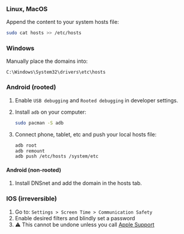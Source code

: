### Linux, MacOS
Append the content to your system hosts file:
```bash
sudo cat hosts >> /etc/hosts
```

### Windows
Manually place the domains into:
```
C:\Windows\System32\drivers\etc\hosts
```

### Android (rooted)
1. Enable `USB debugging` and `Rooted debugging` in developer settings.
2. Install `adb` on your computer:

   ```bash
   sudo pacman -S adb
   ```

3. Connect phone, tablet, etc and push your local hosts file:
   ```bash
   adb root
   adb remount
   adb push /etc/hosts /system/etc
   ```

#### Android (non-rooted)
1. Install DNSnet and add the domain in the hosts tab.

### IOS (irreversible)
1. Go to: `Settings > Screen Time > Communication Safety`  
2. Enable desired filters and blindly set a password  
3. ⚠️ This cannot be undone unless you call [Apple Support](https://support.apple.com/)

